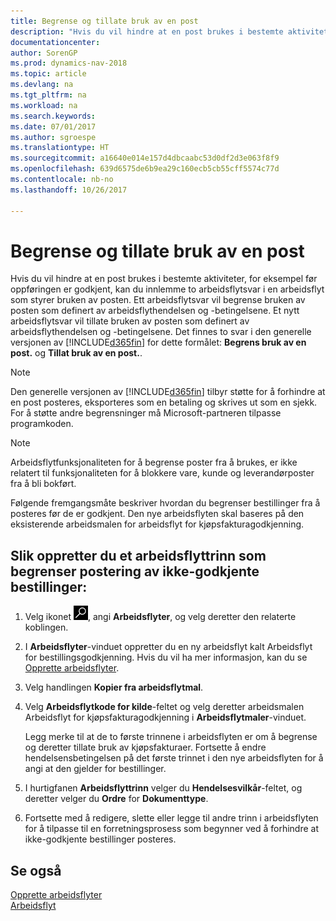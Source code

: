 ```yaml
---
title: Begrense og tillate bruk av en post
description: "Hvis du vil hindre at en post brukes i bestemte aktiviteter, for eksempel før oppføringen er godkjent, kan du innlemme to arbeidsflytsvar i en arbeidsflyt som styrer bruken av posten."
documentationcenter: 
author: SorenGP
ms.prod: dynamics-nav-2018
ms.topic: article
ms.devlang: na
ms.tgt_pltfrm: na
ms.workload: na
ms.search.keywords: 
ms.date: 07/01/2017
ms.author: sgroespe
ms.translationtype: HT
ms.sourcegitcommit: a16640e014e157d4dbcaabc53d0df2d3e063f8f9
ms.openlocfilehash: 639d6575de6b9ea29c160ecb5cb55cff5574c77d
ms.contentlocale: nb-no
ms.lasthandoff: 10/26/2017

---
```

# <a name="how-to-restrict-and-allow-usage-of-a-record"></a>Begrense og tillate bruk av en post
Hvis du vil hindre at en post brukes i bestemte aktiviteter, for eksempel før oppføringen er godkjent, kan du innlemme to arbeidsflytsvar i en arbeidsflyt som styrer bruken av posten. Ett arbeidsflytsvar vil begrense bruken av posten som definert av arbeidsflythendelsen og -betingelsene. Et nytt arbeidsflytsvar vil tillate bruken av posten som definert av arbeidsflythendelsen og -betingelsene. Det finnes to svar i den generelle versjonen av [!INCLUDE[d365fin](includes/d365fin_md.md)] for dette formålet: **Begrens bruk av en post.** og **Tillat bruk av en post.**.

> [!NOTE]  
>  Den generelle versjonen av [!INCLUDE[d365fin](includes/d365fin_md.md)] tilbyr støtte for å forhindre at en post posteres, eksporteres som en betaling og skrives ut som en sjekk. For å støtte andre begrensninger må Microsoft-partneren tilpasse programkoden.  

> [!NOTE]  
>  Arbeidsflytfunksjonaliteten for å begrense poster fra å brukes, er ikke relatert til funksjonaliteten for å blokkere vare, kunde og leverandørposter fra å bli bokført.

Følgende fremgangsmåte beskriver hvordan du begrenser bestillinger fra å posteres før de er godkjent. Den nye arbeidsflyten skal baseres på den eksisterende arbeidsmalen for arbeidsflyt for kjøpsfakturagodkjenning.  

## <a name="to-create-a-workflow-step-that-restricts-posting-of-unapproved-purchase-orders"></a>Slik oppretter du et arbeidsflyttrinn som begrenser postering av ikke-godkjente bestillinger:  
1. Velg ikonet ![Søk etter side eller rapport](media/ui-search/search_small.png "Søk etter side eller rapport"), angi **Arbeidsflyter**, og velg deretter den relaterte koblingen.  
2. I **Arbeidsflyter**-vinduet oppretter du en ny arbeidsflyt kalt Arbeidsflyt for bestillingsgodkjenning. Hvis du vil ha mer informasjon, kan du se [Opprette arbeidsflyter](across-how-to-create-workflows.md).  
3. Velg handlingen **Kopier fra arbeidsflytmal**.  
4. Velg **Arbeidsflytkode for kilde**-feltet og velg deretter arbeidsmalen Arbeidsflyt for kjøpsfakturagodkjenning i **Arbeidsflytmaler**-vinduet.  

     Legg merke til at de to første trinnene i arbeidsflyten er om å begrense og deretter tillate bruk av kjøpsfakturaer. Fortsette å endre hendelsensbetingelsen på det første trinnet i den nye arbeidsflyten for å angi at den gjelder for bestillinger.  
5. I hurtigfanen **Arbeidsflyttrinn** velger du **Hendelsesvilkår**-feltet, og deretter velger du **Ordre** for **Dokumenttype**.  
6. Fortsette med å redigere, slette eller legge til andre trinn i arbeidsflyten for å tilpasse til en forretningsprosess som begynner ved å forhindre at ikke-godkjente bestillinger posteres.  

## <a name="see-also"></a>Se også  
[Opprette arbeidsflyter](across-how-to-create-workflows.md)   
[Arbeidsflyt](across-workflow.md)   


